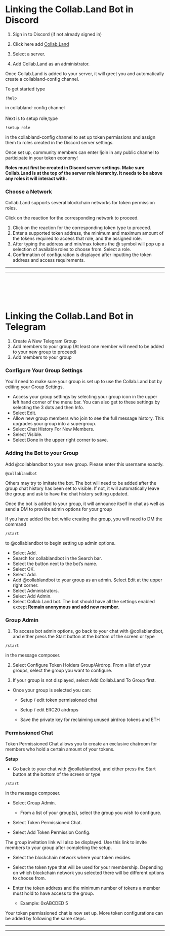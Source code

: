 # Linking the Collab.Land Bot in Discord

1. Sign in to Discord (if not already signed in)

2. Click here add [Collab.Land](https://discord.com/oauth2/authorize?client_id=704521096837464076&scope=bot&permissions=8)

3. Select a server.

4. Add Collab.Land as an administrator.

Once Collab.Land is added to your server, it will greet you and automatically create a collabland-config channel. 

To get started type

```
!help
```
in collabland-config channel
<br></br>
Next is to setup role,type

```
!setup role
````
in the collabland-config channel to set up token permissions and assign them to roles created in the Discord server settings. 

Once set up, community members can enter !join in any public channel to participate in your token economy!

**Roles must first be created in Discord server settings. Make sure Collab.Land is at the top of the server role hierarchy. It needs to be above any roles it will interact with.**

### Choose a Network

Collab.Land supports several blockchain networks for token permission roles.

Click on the reaction for the corresponding network to proceed.
 1. Click on the reaction for the corresponding token type to proceed.
 2. Enter a supported token address, the minimum and maximum amount of the tokens required to access that role, and the assigned role.
 3. After typing the address and min/max tokens the @ symbol will pop up a selection of available roles to choose from. Select a role.
 4. Confirmation of configuration is displayed after inputting the token address and access requirements.

___
___


<br></br>
<br></br>


# Linking the Collab.Land Bot in Telegram
1. Create A New Telegram Group
2. Add members to your group (At least one member will need to be added to your new group to proceed)
3. Add members to your group

### Configure Your Group Settings

You'll need to make sure your group is set up to use the Collab.Land bot by editing your Group Settings. 

* Access your group settings by selecting your group icon in the upper left hand corner of the menu bar. You can also get to these settings by selecting the 3 dots and then Info.
* Select Edit.
* Allow new group members who join to see the full message history. This upgrades your group into a supergroup.
* Select Chat History For New Members.
* Select Visible.
* Select Done in the upper right corner to save.
  
### Adding the Bot to your Group
Add @collablandbot to your new group. Please enter this username exactly. 
```
@collablandbot
```
Others may try to imitate the bot.
The bot will need to be added after the group chat history has been set to visible. If not, it will automatically leave the group and ask to have the chat history setting updated.

Once the bot is added to your group, it will announce itself in chat as well as send a DM to provide admin options for your group

If you have added the bot while creating the group, you will need to DM the command 
```
/start
```
 to @collablandbot to begin setting up admin options.
* Select Add.
* Search for collablandbot in the Search bar.
* Select the button next to the bot’s name.
* Select OK.
* Select Add.
* Add @collablandbot to your group as an admin. Select Edit at the upper right corner.
* Select Administrators.
* Select Add Admin.
* Select Collab.Land bot. The bot should have all the  settings enabled except **Remain anonymous and add new member**.

### Group Admin
1. To access bot admin options, go back to your chat with @collablandbot, and either press the Start button at the bottom of the screen or type 
```
/start
```
in the message composer.


2. Select Configure Token Holders Group/Airdrop.
From a list of your groups, select the group you want to configure.

3. If your group is not displayed, select Add Collab.Land To Group first.

* Once your group is selected you can:
  * Setup / edit token permissioned chat

  * Setup / edit ERC20 airdrops

  * Save the private key for reclaiming unused airdrop tokens and ETH

### Permissioned Chat
Token Permissioned Chat allows you to create an exclusive chatroom for members who hold a certain amount of your tokens.

**Setup**

* Go back to your chat with @collablandbot, and either press the Start button at the bottom of the screen or type 
```
/start
```
 in the message composer.

* Select Group Admin.

  * From a list of your group(s), select the group you wish to configure.

* Select Token Permissioned Chat.
* Select Add Token Permission Config.

The group invitation link will also be displayed. Use this link to invite members to your group after completing the setup.

* Select the blockchain network where your token resides.
* Select the token type that will be used for your membership. Depending on which blockchain network you selected there will be different options to choose from.

* Enter the token address and the minimum number of tokens a member must hold to have access to the group.

  * Example: 0xABCDED 5


Your token permissioned chat is now set up. More token configurations can be added by following the same steps.
___
___